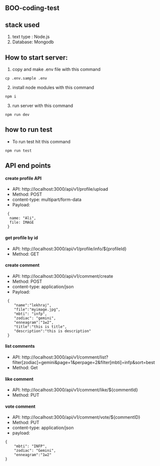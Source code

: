 ## BOO-coding-test

## stack used
1. text type : Node.js
2. Database: Mongodb

## How to start server: 
1. copy and make .env file with this command
```
cp .env.sample .env
```
2. install node modules with this command
```
npm i
```
3. run server with this command
```
npm run dev
```

## how to run test
* To run test hit this command 
```
npm run test
```


## API end points
#### create profile API 
* API: http://localhost:3000/api/v1/profile/upload
* Method: POST
* content-type: multipart/form-data
* Payload: 
```
 {
  name: "Ali",
  file: IMAGE
 }
```

#### get profile by id
* API: http://localhost:3000/api/v1/profile/info/${profileId}
* Method: GET


#### create comment
* API: http://localhost:3000/api/v1/comment/create
* Method: POST
* content-type: application/json
* Payload: 
```
 {
    "name":"lekhraj",
    "file":"myimage.jpg",
    "mbti": "infp",
    "zodiac": "gemini",
    "enneagram":"1w2",
    "title":"this is title",
    "description":"this is description"
 }
```

#### list comments 
* API: http://localhost:3000/api/v1/comment/list?filter[zodiac]=gemini&page=1&perpage=2&filter[mbti]=infp&sort=best
* Method: Get

#### like comment
* API: http://localhost:3000/api/v1/comment/like/${commentId}
* Method: PUT

#### vote comment
* API: http://localhost:3000/api/v1/comment/vote/${commentID}
* Method: PUT
* content-type: application/json
* payload: 
```
{
    "mbti": "INFP",
    "zodiac": "Gemini",
    "enneagram":"1w2"
}
```